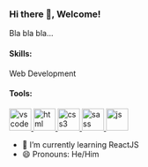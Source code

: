 ### Hi there 👋, Welcome!
Bla bla bla...
#### Skills:
Web Development

#### Tools:
<a href="https://github.com/Ignixar">
            <img src="https://cdn.jsdelivr.net/gh/devicons/devicon/icons/vscode/vscode-original.svg" alt="vscode" height="40">
        </a>
        <a href="https://github.com/Ignixar">
            <img src="https://cdn.jsdelivr.net/gh/devicons/devicon/icons/html5/html5-original.svg" alt="html" height="40">
        </a>
        <a href="https://github.com/Ignixar">
            <img src="https://cdn.jsdelivr.net/gh/devicons/devicon/icons/css3/css3-original.svg" alt="css3" height="40">
        </a>
        <a href="https://github.com/Ignixar">
            <img src="https://cdn.jsdelivr.net/gh/devicons/devicon/icons/sass/sass-original.svg" alt="sass" height="40">
        </a>
        <a href="https://github.com/Ignixar">
            <img src="https://cdn.jsdelivr.net/gh/devicons/devicon/icons/javascript/javascript-original.svg" alt="js" height="40">
        </a>

- 🌱 I’m currently learning ReactJS
- 😄 Pronouns: He/Him
